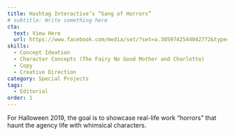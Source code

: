 ```yaml
---
title: Hashtag Interactive’s “Gang of Horrors”
# subtitle: Write something here
cta:
  text: View Here
  url: https://www.facebook.com/media/set/?set=a.3059742544042772&type=3&__xts__[0]=68.ARBcONuL7Rbmli8kUqtcV0ub5xkWOA88NIhIsGjDKl6ZFyU54wlsCj64mhaEkBIJ9-945CbURS_wcNzN-Qekv8rgntQge353scovjlfgg0JoPAWlAX-x-XOmFPNuDhwEcdcEiDrpv7DrC_givj0rqWILRYb_3onh1CnRxpT-s1r7CbyiKLE_sFnW-yeKPfyXJeOnFOv5DV9X9LrEQmEKe31ZaI6Lxq7cm8kv7ujAipOsl3cnY3sc5RremM6Q0wsOQgcnnVSkmlTfBgCAaRVNJuU8WyBLTAPDgVpixzVFtr63BHEPgy8RFvuooy7c
skills:
  - Concept Ideation
  - Character Concepts (The Fairy No Good Mother and Charlotte)
  - Copy
  - Creative Direction
category: Special Projects
tags:
  - Editorial
order: 1
---
```


For Halloween 2019, the goal is to showcase real-life work “horrors” that haunt the agency life with whimsical characters.
